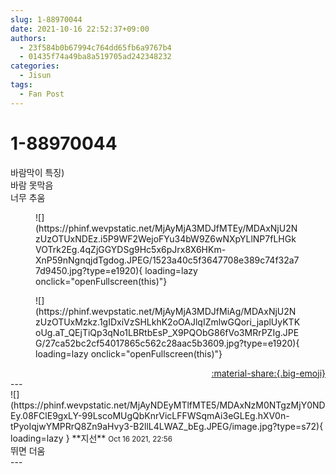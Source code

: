 ```yaml
---
slug: 1-88970044
date: 2021-10-16 22:52:37+09:00
authors:
  - 23f584b0b67994c764dd65fb6a9767b4
  - 01435f74a49ba8a519705ad242348232
categories:
  - Jisun
tags:
  - Fan Post
---
```


# 1-88970044

<div class="post-container" markdown="1">
<div class="content-container md-sidebar__scrollwrap" markdown="1">

바람막이 특징)<br>바람 못막음<br>너무 추움
<figure markdown="1">
![](https://phinf.wevpstatic.net/MjAyMjA3MDJfMTEy/MDAxNjU2NzUzOTUxNDEz.i5P9WF2WejoFYu34bW9Z6wNXpYLlNP7fLHGkVOTrk2Eg.4qZjGGYDSg9Hc5x6pJrx8X6HKm-XnP59nNgnqjdTgdog.JPEG/1523a40c5f3647708e389c74f32a77d9450.jpg?type=e1920){ loading=lazy onclick="openFullscreen(this)"}
</figure>

<figure markdown="1">
![](https://phinf.wevpstatic.net/MjAyMjA3MDJfMiAg/MDAxNjU2NzUzOTUxMzkz.1gIDxiVzSHLkhK2oOAJlqIZmlwGQori_japlUyKTKoUg.aT_QEjTiQp3qNo1LBRtbEsP_X9PQObG86fVo3MRrPZIg.JPEG/27ca52bc2cf54017865c562c28aac5b3609.jpg?type=e1920){ loading=lazy onclick="openFullscreen(this)"}
</figure>


</div>
</div>

<div style="text-align: right;" markdown="1">
<a href="https://weverse.io/fromis9/fanpost/1-88970044" style="text-align: right;">:material-share:{.big-emoji}</a>
</div>
---

<div class="comments-container md-sidebar__scrollwrap" markdown="1">
<div class="comment" markdown="1">
<div class='id-container' markdown="1">
![](https://phinf.wevpstatic.net/MjAyNDEyMTlfMTE5/MDAxNzM0NTgzMjY0NDEy.08FClE9gxLY-99LscoMUgQbKnrVicLFFWSqmAi3eGLEg.hXV0n-tPyoIqjwYMPRrQ8Zn9aHvy3-B2llL4LWAZ_bEg.JPEG/image.jpg?type=s72){ loading=lazy }
**<span class="artist">지선</span>** <small>Oct 16 2021, 22:56</small><br>
</div>
<div class='comment-body' markdown="1">
뛰면 더움
</div>
</div>
</div>
---
